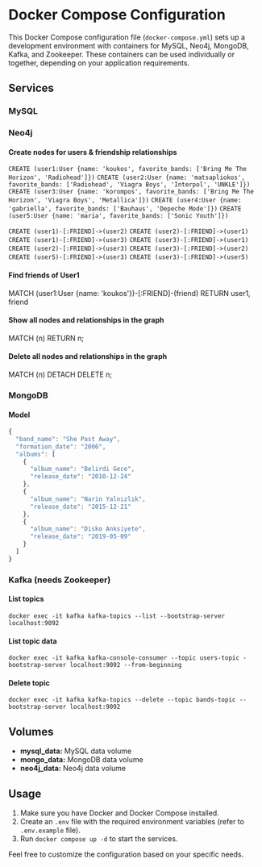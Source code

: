 # Docker Compose Configuration

This Docker Compose configuration file (`docker-compose.yml`) sets up a development environment with containers for MySQL, Neo4j, MongoDB, Kafka, and Zookeeper. These containers can be used individually or together, depending on your application requirements.

## Services

### MySQL

### Neo4j

#### Create nodes for users & friendship relationships
`CREATE (user1:User {name: 'koukos', favorite_bands: ['Bring Me The Horizon', 'Radiohead']})`
`CREATE (user2:User {name: 'matsapliokos', favorite_bands: ['Radiohead', 'Viagra Boys', 'Interpol', 'UNKLE']})`
`CREATE (user3:User {name: 'korompos', favorite_bands: ['Bring Me The Horizon', 'Viagra Boys', 'Metallica']})`
`CREATE (user4:User {name: 'gabriella', favorite_bands: ['Bauhaus', 'Depeche Mode']})`
`CREATE (user5:User {name: 'maria', favorite_bands: ['Sonic Youth']})`

`CREATE (user1)-[:FRIEND]->(user2)`
`CREATE (user2)-[:FRIEND]->(user1)`
`CREATE (user1)-[:FRIEND]->(user3)`
`CREATE (user3)-[:FRIEND]->(user1)`
`CREATE (user2)-[:FRIEND]->(user3)`
`CREATE (user3)-[:FRIEND]->(user2)`
`CREATE (user5)-[:FRIEND]->(user3)`
`CREATE (user3)-[:FRIEND]->(user5)`

#### Find friends of User1
MATCH (user1:User {name: 'koukos'})-[:FRIEND]-(friend)
RETURN user1, friend

#### Show all nodes and relationships in the graph
MATCH (n)
RETURN n;

#### Delete all nodes and relationships in the graph
MATCH (n)
DETACH DELETE n;

### MongoDB

#### Model

```javascript
{
  "band_name": "She Past Away",
  "formation_date": "2006",
  "albums": [
    {
      "album_name": "Belirdi Gece",
      "release_date": "2010-12-24"
    },
    {
      "album_name": "Narin Yalnızlık",
      "release_date": "2015-12-21"
    },
    {
      "album_name": "Disko Anksiyete",
      "release_date": "2019-05-09"
    }
  ]
}
```

### Kafka (needs Zookeeper)

#### List topics
`docker exec -it kafka kafka-topics --list --bootstrap-server localhost:9092`

#### List topic data
`docker exec -it kafka kafka-console-consumer --topic users-topic -bootstrap-server localhost:9092 --from-beginning`

#### Delete topic
`docker exec -it kafka kafka-topics --delete --topic bands-topic --bootstrap-server localhost:9092`

## Volumes

- **mysql_data:** MySQL data volume
- **mongo_data:** MongoDB data volume
- **neo4j_data:** Neo4j data volume

## Usage

1. Make sure you have Docker and Docker Compose installed.
2. Create an `.env` file with the required environment variables (refer to `.env.example` file).
3. Run `docker compose up -d` to start the services.

Feel free to customize the configuration based on your specific needs.